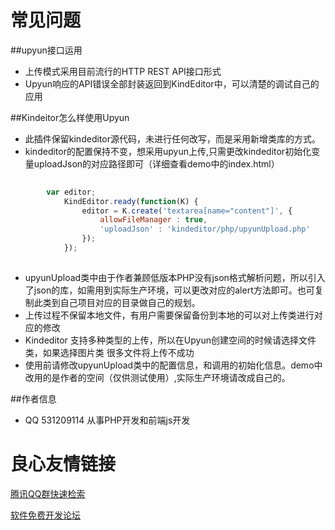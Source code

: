 # 常见问题

##upyun接口运用
*	上传模式采用目前流行的HTTP REST API接口形式
*	Upyun响应的API错误全部封装返回到KindEditor中，可以清楚的调试自己的应用

##Kindeitor怎么样使用Upyun
* 此插件保留kindeditor源代码，未进行任何改写，而是采用新增类库的方式。
* kindeditor的配置保持不变，想采用upyun上传,只需更改kindeditor初始化变量uploadJson的对应路径即可（详细查看demo中的index.html）
```javascript
 
		var editor;
			KindEditor.ready(function(K) {
				editor = K.create('textarea[name="content"]', {
					allowFileManager : true,
					'uploadJson' : 'kindeditor/php/upyunUpload.php'
				});
			});
	 

```
* upyunUpload类中由于作者兼顾低版本PHP没有json格式解析问题，所以引入了json的库，如需用到实际生产环境，可以更改对应的alert方法即可。也可复制此类到自己项目对应的目录做自己的规划。
* 上传过程不保留本地文件，有用户需要保留备份到本地的可以对上传类进行对应的修改
* Kindeditor 支持多种类型的上传，所以在Upyun创建空间的时候请选择文件类，如果选择图片类 很多文件将上传不成功
* 使用前请修改upyunUpload类中的配置信息，和调用的初始化信息。demo中改用的是作者的空间（仅供测试使用）,实际生产环境请改成自己的。

##作者信息
* QQ 531209114 从事PHP开发和前端js开发

 # 良心友情链接

[腾讯QQ群快速检索](http://u.720life.cn/s/8cf73f7c)

[软件免费开发论坛](http://u.720life.cn/s/bbb01dc0)
